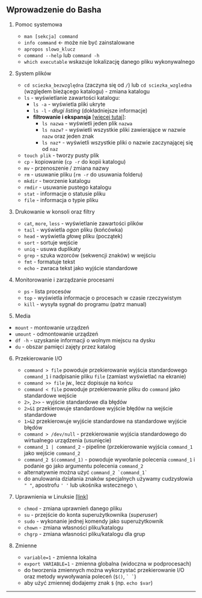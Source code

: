 ## Wprowadzenie do Basha
  
1. Pomoc systemowa
   *  `man [sekcja] command`
   *  `info command` <- może nie być zainstalowane
   *  `apropos slowo_klucz`
   *  `command --help` lub `command -h`
   *  `which executable` wskazuje lokalizację danego pliku wykonywalnego
    
2. System plików
   *  `cd sciezka_bezwzględna` (zaczyna się od `/`) lub `cd sciezka_wzgledna` (względem bieżącego katalogu) - zmiana katalogu
   *  `ls` - wyświetlanie zawartości katalogu:
      *  `ls -a` - wyświetla pliki ukryte
      *  `ls -l` - *długi listing* (dokładniejsze informacje)
      *  **filtrowanie i ekspansja** [[więcej tutaj]](http://linuxcommand.org/lc3_lts0080.php):
         *  `ls nazwa` - wyświetli jeden plik `nazwa`
         *  `ls nazw?` - wyświetli wszystkie pliki zawierające w nazwie `nazw` oraz jeden znak
         *  `ls naz*` - wyświetli wszystkie pliki o nazwie zaczynającej się od `naz`
   *  `touch plik` - tworzy pusty plik
   *  `cp` - kopiowanie (`cp -r` do kopii katalogu)
   *  `mv` - przenoszenie / zmiana nazwy
   *  `rm` - usuwanie pliku (`rm -r` do usuwania folderu)
   *  `mkdir` - tworzenie katalogu
   *  `rmdir` - usuwanie pustego katalogu
   *  `stat` - informacje o statusie pliku
   *  `file` - informacja o typie pliku
  
3. Drukowanie w konsoli oraz filtry
   *  `cat`, `more`, `less` - wyświetlanie zawartości plików
   *  `tail` - wyświetla *ogon* pliku (końcówka)
   *  `head` - wyświetla *głowę* pliku (początek)
   *  `sort` - sortuje wejście
   *  `uniq` - usuwa duplikaty
   *  `grep` - szuka wzorców (sekwencji znaków) w wejściu
   *  `fmt` - formatuje tekst
   *  `echo` - zwraca tekst jako wyjście standardowe

4. Monitorowanie i zarządzanie procesami  
   *  `ps` - lista procesów
   *  `top` - wyświetla informacje o procesach w czasie rzeczywistym
   *  `kill` - wysyła sygnał do programu (patrz manual)

5.  Media
   *  `mount` - montowanie urządzeń
   *  `umount` - odmontowanie urządzeń
   *  `df -h` - uzyskanie informacji o wolnym miejscu na dysku
   *  `du` - obszar pamięci zajęty przez katalog
   
6. Przekierowanie I/O
   *  `command > file` powoduje przekierowanie wyjścia standardowego `command_1` i nadpisanie pliku `file` (zamiast wyświetlać na ekranie)
   *  `command >> file` jw., lecz dopisuje na końcu
   *  `command < file` powoduje przekierowanie pliku do `command` jako standardowe wejście
   *  `2>`, `2>>` - wyjście standardowe dla błędów
   *  `2>&1` przekierowuje standardowe wyjście błędów na wejście standardowe
   *  `1>&2` przekierowuje wyjście standardowe na standardowe wyjście błędów
   *  `command > /dev/null` - przekierowanie wyjścia standardowego do wirtualnego urządzenia (usunięcie)
   *  `command_1 | command_2` - pipeline (przekierowanie wyjścia `command_1` jako wejście `command_2`
   *  `command_2 $(command_1)` - powoduje wywołanie polecenia `command_1` i podanie go jako argumentu polecenia `command_2`
   *  alternatywnie można użyć ``command_2 `command_1` ``
   *  do anulowania działania znaków specjalnych używamy cudzysłowia `" "`, apostrofu `' '` lub ukośnika wstecznego `\`
   
7. Uprawnienia w Linuksie [[link]](http://linuxcommand.org/lc3_lts0090.php)
   *  `chmod` - zmiana uprawnień danego pliku
   *  `su` - przejście do konta superużytkownika (*superuser*)
   *  `sudo` - wykonanie jednej komendy jako superużytkownik
   *  `chown` - zmiana własności pliku/katalogu
   *  `chgrp` - zmiana własności pliku/katalogu dla grup
   
8. Zmienne
   *  `variable=1` - zmienna lokalna
   *  `export VARIABLE=1` - zmienna globalna (widoczna w podprocesach)
   * do tworzenia zmiennych można wykorzystać przekierowanie I/O oraz metody wywoływania poleceń (`$()`, `` ` ` ``)
   * aby użyć zmiennej dodajemy znak `$` (np. `echo $var`)
   
----

